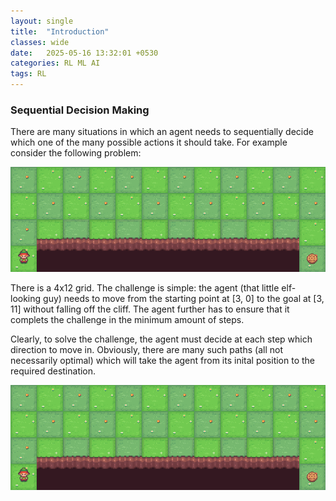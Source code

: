 ```yaml
---
layout: single
title:  "Introduction"
classes: wide
date:   2025-05-16 13:32:01 +0530
categories: RL ML AI
tags: RL
---
```


<h3>Sequential Decision Making</h3>
<p>There are many situations in which an agent needs to sequentially decide which one of the many possible actions it should take. For example consider the following problem:</p>

<img src="/assets/rl_images/intro_cliff_grid.gif" alt="Grid with Cliff" />

<p>There is a 4x12 grid.  The challenge is simple: the agent (that little elf-looking guy) needs to move from the starting point at [3, 0] to the goal at [3, 11] without falling off the cliff. The agent further has to ensure that it complets the challenge in the minimum amount of steps.</p>

<p> Clearly, to solve the challenge, the agent must decide at each step which direction to move in. Obviously, there are many such paths (all not necessarily optimal) which will take the agent from its inital position to the required destination. </p>

<img src="/assets/rl_images/intro_cliff_grid_soln.gif" alt="Solution" />







